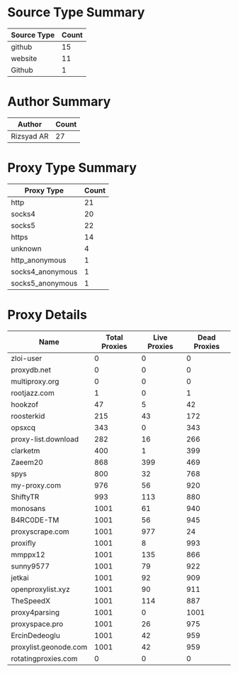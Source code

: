# Source Type Summary

| Source Type | Count |
|-------------|-------|
| github | 15 |
| website | 11 |
| Github | 1 |


# Author Summary

| Author | Count |
|--------|-------|
| Rizsyad AR | 27 |


# Proxy Type Summary

| Proxy Type | Count |
|------------|-------|
| http | 21 |
| socks4 | 20 |
| socks5 | 22 |
| https | 14 |
| unknown | 4 |
| http_anonymous | 1 |
| socks4_anonymous | 1 |
| socks5_anonymous | 1 |


# Proxy Details

| Name | Total Proxies | Live Proxies | Dead Proxies |
|------|---------------|--------------|---------------|
| zloi-user | 0 | 0 | 0 |
| proxydb.net | 0 | 0 | 0 |
| multiproxy.org | 0 | 0 | 0 |
| rootjazz.com | 1 | 0 | 1 |
| hookzof | 47 | 5 | 42 |
| roosterkid | 215 | 43 | 172 |
| opsxcq | 343 | 0 | 343 |
| proxy-list.download | 282 | 16 | 266 |
| clarketm | 400 | 1 | 399 |
| Zaeem20 | 868 | 399 | 469 |
| spys | 800 | 32 | 768 |
| my-proxy.com | 976 | 56 | 920 |
| ShiftyTR | 993 | 113 | 880 |
| monosans | 1001 | 61 | 940 |
| B4RC0DE-TM | 1001 | 56 | 945 |
| proxyscrape.com | 1001 | 977 | 24 |
| proxifly | 1001 | 8 | 993 |
| mmppx12 | 1001 | 135 | 866 |
| sunny9577 | 1001 | 79 | 922 |
| jetkai | 1001 | 92 | 909 |
| openproxylist.xyz | 1001 | 90 | 911 |
| TheSpeedX | 1001 | 114 | 887 |
| proxy4parsing | 1001 | 0 | 1001 |
| proxyspace.pro | 1001 | 26 | 975 |
| ErcinDedeoglu | 1001 | 42 | 959 |
| proxylist.geonode.com | 1001 | 42 | 959 |
| rotatingproxies.com | 0 | 0 | 0 |

